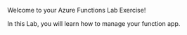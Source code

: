 Welcome to your Azure Functions Lab Exercise!

In this Lab, you will learn how to manage your function app.